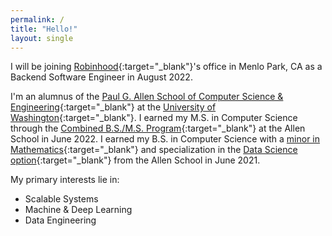 ```yaml
---
permalink: /
title: "Hello!"
layout: single
---
```


I will be joining [Robinhood](https://robinhood.com/us/en/){:target="_blank"}'s office in Menlo Park, CA as a Backend Software Engineer in August 2022.

I'm an alumnus of the [Paul G. Allen School of Computer Science & Engineering](https://cs.washington.edu){:target="_blank"} at the [University of Washington](https://washington.edu){:target="_blank"}. I earned my M.S. in Computer Science through the [Combined B.S./M.S. Program](https://www.cs.washington.edu/academics/bsms){:target="_blank"} at the Allen School in June 2022. I earned my B.S. in Computer Science with a [minor in Mathematics](https://math.washington.edu/math-minor){:target="_blank"} and specialization in the [Data Science option](https://cs.washington.edu/academics/ugrad/current-students/degree/data-science){:target="_blank"} from the Allen School in June 2021.

My primary interests lie in:
 * <span style="color:#dc143c"><i class="fas fa-object-group"></i></span> Scalable Systems
 * <span style="color:#daa520"><i class="fas fa-brain"></i></span> Machine & Deep Learning
 * <span style="color:#32cd77"><i class="fas fa-database"></i></span> Data Engineering

